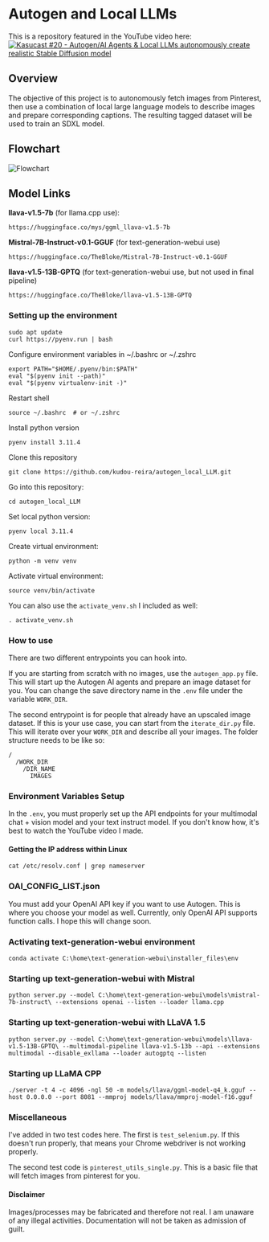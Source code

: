 # Autogen and Local LLMs

This is a repository featured in the YouTube video here:
[![Kasucast #20 - Autogen/AI Agents & Local LLMs autonomously create realistic Stable Diffusion model](https://img.youtube.com/vi/jUUk4RQpiK4/maxresdefault.jpg
)](https://youtu.be/jUUk4RQpiK4)

## Overview
The objective of this project is to autonomously fetch images from Pinterest, then use a combination of local large language models to describe images and prepare corresponding captions. The resulting tagged dataset will be used to train an SDXL model.

## Flowchart
![Flowchart](./flowchart.svg)

## Model Links
**llava-v1.5-7b** (for llama.cpp use):
```
https://huggingface.co/mys/ggml_llava-v1.5-7b
```

**Mistral-7B-Instruct-v0.1-GGUF** (for text-generation-webui use)
```
https://huggingface.co/TheBloke/Mistral-7B-Instruct-v0.1-GGUF
```

**llava-v1.5-13B-GPTQ** (for text-generation-webui use, but not used in final pipeline)

```
https://huggingface.co/TheBloke/llava-v1.5-13B-GPTQ
```

### Setting up the environment
```
sudo apt update
curl https://pyenv.run | bash
```

Configure environment variables in ~/.bashrc or ~/.zshrc
```
export PATH="$HOME/.pyenv/bin:$PATH"
eval "$(pyenv init --path)"
eval "$(pyenv virtualenv-init -)"
```

Restart shell
```
source ~/.bashrc  # or ~/.zshrc
```

Install python version
```
pyenv install 3.11.4
```

Clone this repository
```
git clone https://github.com/kudou-reira/autogen_local_LLM.git
```

Go into this repository:
```
cd autogen_local_LLM  
```

Set local python version:
```
pyenv local 3.11.4
```

Create virtual environment:
```
python -m venv venv
```

Activate virtual environment:
```
source venv/bin/activate
```

You can also use the `activate_venv.sh` I included as well:
```
. activate_venv.sh
```

### How to use
There are two different entrypoints you can hook into.

If you are starting from scratch with no images, use the `autogen_app.py` file.
This will start up the Autogen AI agents and prepare an image dataset for you. You can change the save directory name in the `.env` file under the variable `WORK_DIR`.

The second entrypoint is for people that already have an upscaled image dataset. If this is your use case, you can start from the `iterate_dir.py` file. This will iterate over your `WORK_DIR` and describe all your images. The folder structure needs to be like so:

```
/
  /WORK_DIR
    /DIR_NAME
      IMAGES  
```

### Environment Variables Setup
In the `.env`, you must properly set up the API endpoints for your multimodal chat + vision model and your text instruct model. If you don't know how, it's best to watch the YouTube video I made.

#### Getting the IP address within Linux
```
cat /etc/resolv.conf | grep nameserver
```

### OAI_CONFIG_LIST.json
You must add your OpenAI API key if you want to use Autogen. This is where you choose your model as well. Currently, only OpenAI API supports function calls. I hope this will change soon.

### Activating text-generation-webui environment
```
conda activate C:\home\text-generation-webui\installer_files\env
```

### Starting up text-generation-webui with Mistral
```
python server.py --model C:\home\text-generation-webui\models\mistral-7b-instruct\ --extensions openai --listen --loader llama.cpp
```

### Starting up text-generation-webui with LLaVA 1.5
```
python server.py --model C:\home\text-generation-webui\models\llava-v1.5-13B-GPTQ\ --multimodal-pipeline llava-v1.5-13b --api --extensions multimodal --disable_exllama --loader autogptq --listen
```

### Starting up LLaMA CPP
```
./server -t 4 -c 4096 -ngl 50 -m models/llava/ggml-model-q4_k.gguf --host 0.0.0.0 --port 8081 --mmproj models/llava/mmproj-model-f16.gguf
```


### Miscellaneous
I've added in two test codes here. The first is `test_selenium.py`. If this doesn't run properly, that means your Chrome webdriver is not working properly.

The second test code is `pinterest_utils_single.py`. This is a basic file that will fetch images from pinterest for you.

#### Disclaimer
Images/processes may be fabricated and therefore not real. I am unaware of any illegal activities. Documentation will not be taken as admission of guilt.